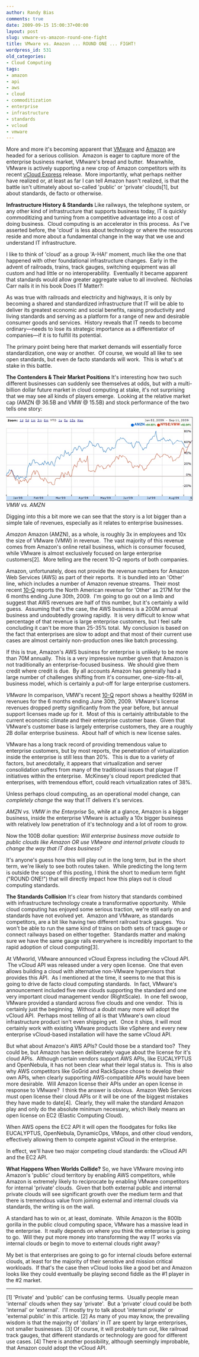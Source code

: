 ```yaml
---
author: Randy Bias
comments: true
date: 2009-09-15 15:00:37+00:00
layout: post
slug: vmware-vs-amazon-round-one-fight
title: VMware vs. Amazon ... ROUND ONE ... FIGHT!
wordpress_id: 531
old_categories:
- Cloud Computing
tags:
- amazon
- api
- aws
- cloud
- commoditization
- enterprise
- infrastructure
- standards
- vcloud
- vmware
---
```


More and more it's becoming apparent that [VMware](http://en.wikipedia.org/wiki/VMware) and [Amazon](http://en.wikipedia.org/wiki/AMZN) are headed for a serious collision.  Amazon is eager to capture more of the enterprise business market, VMware's bread and butter.  Meanwhile, VMware is actively supporting a new crop of Amazon competitors with its recent [vCloud Express](http://cloudscaling.com/blog/cloud-applications/vmwares-vcloud-api-forces-cloud-standards) release.  More importantly, what perhaps neither have realized or, at least as far I can tell Amazon hasn't realized, is that the battle isn't ultimately about so-called 'public' or 'private' clouds[1], but about standards, de facto or otherwise.

**Infrastructure History & Standards**
Like railways, the telephone system, or any other kind of infrastructure that supports business today, IT is quickly commoditizing and turning from a competitive advantage into a cost of doing business.  Cloud computing is an accelerator in this process.  As I've asserted before, the 'cloud' is less about technology or where the resources reside and more about a fundamental change in the way that we use and understand IT infrastructure.

I like to think of 'cloud' as a group 'A-HA!' moment, much like the one that happened with other foundational infrastructure changes.  Early in the advent of railroads, trains, track gauges, switching equipment was all custom and had little or no interoperability.  Eventually it became apparent that standards would allow greater aggregate value to all involved.  Nicholas Carr nails it in his book Does IT Matter?:


As was true with railroads and electricity and highways, it is only by becoming a shared and standardized infrastructure that IT will be able to deliver its greatest economic and social benefits, raising productivity and living standards and serving as a platform for a range of new and desirable consumer goods and services.  History reveals that IT needs to become ordinary—needs to lose its strategic importance as a differentiator of companies—if it is to fulfill its potential.


The primary point being here that market demands will essentially force standardization, one way or another.  Of course, we would all like to see open standards, but even de facto standards will work.  This is what's at stake in this battle.

**The Contenders & Their Market Positions**
It's interesting how two such different businesses can suddenly see themselves at odds, but with a multi-billion dollar future market in cloud computing at stake, it's not surprising that we may see all kinds of players emerge.  Looking at the relative market cap (AMZN @ 36.5B and VMW @ 15.5B) and stock performance of the two tells one story:

![VMW vs. AMZN](/assets/media/2009/09/vmw-vs-amzn.jpg)
<cite>VMW vs. AMZN</cite>

Digging into this a bit more we can see that the story is a lot bigger than a simple tale of revenues, especially as it relates to enterprise businesses.

_Amazon_
Amazon (AMZN), as a whole, is roughly 3x in employees and 10x the size of VMware (VMW) in revenue.  The vast majority of this revenue comes from Amazon's online retail business, which is consumer focused, while VMware is almost exclusively focused on large enterprise customers[2].  More telling are the recent 10-Q reports of both companies.

Amazon, unfortunately, does not provide the revenue numbers for Amazon Web Services (AWS) as part of their reports.  It is bundled into an 'Other' line, which includes a number of Amazon revenue streams.  Their most recent [10-Q](http://investing.businessweek.com/research/stocks/financials/drawFiling.asp?docKey=137-000119312509154174-1SVDP3T6MG8HDMHHJ1GQQ6LQ3H&docFormat=HTM&formType=10-Q) reports the North American revenue for 'Other' as 217M for the 6 months ending June 30th, 2009.  I'm going to go out on a limb and suggest that AWS revenues are half of this number, but it's certainly a wild guess.  Assuming that's the case, the AWS business is a 200M annual business and undoubtedly growing rapidly.  It is very difficult to know what percentage of that revenue is large enterprise customers, but I feel safe concluding it can't be more than 25-35% total.  My conclusion is based on the fact that enterprises are slow to adopt and that most of their current use cases are almost certainly non-production ones like batch processing.

If this is true, Amazon's AWS business for enterprise is unlikely to be more than 70M annually.  This is a very impressive number given that Amazon is not traditionally an enterprise-focused business.  We should give them credit where credit is due.  By all accounts Amazon has generally had a large number of challenges shifting from it's consumer, one-size-fits-all, business model, which is certainly a put-off for large enterprise customers.

_VMware_
In comparison, VMW's recent [10-Q](http://investing.businessweek.com/research/stocks/financials/drawFiling.asp?docKey=137-000119312509167229-06U2VLCFLAU6MEBNTDGM4MQ941&docFormat=HTM&formType=10-Q) report shows a healthy 926M in revenues for the 6 months ending June 30th, 2009.  VMware's license revenues dropped pretty significantly from the year before, but annual support licenses made up for it.  Most of this is certainly attributable to the current economic climate and their enterprise customer base.  Given that VMware's customer base is largely enterprise customers, they are a roughly 2B dollar enterprise business.  About half of which is new license sales.

VMware has a long track record of providing tremendous value to enterprise customers, but by most reports, the penetration of virtualization inside the enterprise is still less than 20%.  This is due to a variety of factors, but anecdotally, it appears that virtualization and server consolidation suffers from many of the traditional issues that plague IT initiatives within the enterprise.  McKinsey's cloud report predicted that enterprises, with tremendous effort, could reach virtualization rates of 38%.

Unless perhaps cloud computing, as an operational model change, can _completely change_ the way that IT delivers it's services.

_AMZN vs. VMW in the Enterprise_
So, while at a glance, Amazon is a bigger business, inside the enterprise VMware is actually a 10x bigger business with relatively low penetration of it's technology and a lot of room to grow.

Now the 100B dollar question: _Will enterprise business move outside to public clouds like Amazon OR use VMware and internal private clouds to change the way that IT does business?_

It's anyone's guess how this will play out in the long term, but in the short term, we're likely to see both routes taken.  While predicting the long term is outside the scope of this posting, I think the short to medium term fight ("ROUND ONE!") that will directly impact how this plays out is cloud computing standards.

**The Standards Collision**
It's clear from history that standards combined with infrastructure technology create a transformative opportunity.  While cloud computing has enjoyed some serious traction, we're still early on and standards have not evolved yet.  Amazon and VMware, as standards competitors, are a bit like having two different railroad track gauges.  You won't be able to run the same kind of trains on both sets of track gauge or connect railways based on either together.  Standards matter and making sure we have the same gauge rails everywhere is incredibly important to the rapid adoption of cloud computing[3].

At VMworld, VMware announced vCloud Express including the vCloud API.  The vCloud API was released under a very open license.  One that even allows building a cloud with alternative non-VMware hypervisors that provides this API.  As I mentioned at the time, it seems to me that this is going to drive de facto cloud computing standards.  In fact, VMware's announcement included five new clouds supporting the standard and one very important cloud management vendor (RightScale).  In one fell swoop, VMware provided a standard across five clouds and one vendor.  This is certainly just the beginning.  Without a doubt many more will adopt the vCloud API.  Perhaps most telling of all is that VMware's own cloud infrastructure product isn't even shipping yet.  Once it ships, it will most certainly work with existing VMware products like vSphere and every new enterprise vCloud-based installation will have the same vCloud API.

But what about Amazon's AWS APIs? Could those be a standard too?  They could be, but Amazon has been deliberately vague about the license for it's cloud APIs.  Although certain vendors support AWS APIs, like EUCALYPTUS and OpenNebula, it has not been clear what their legal status is.  This is also why AWS competitors like GoGrid and RackSpace chose to develop their own APIs, when clearly supporting AWS-compatible APIs would have been more desirable.  Will Amazon license their APIs under an open license in response to VMware?  I think the answer is obvious.  Amazon Web Services must open license their cloud APIs or it will be one of the biggest mistakes they have made to date[4].  Clearly, they will make the standard Amazon play and only do the absolute minimum necessary, which likely means an open license on EC2 (Elastic Computing Cloud).

When AWS opens the EC2 API it will open the floodgates for folks like EUCALYPTUS, OpenNebula, DynamicOps, VMops, and other cloud vendors, effectively allowing them to compete against vCloud in the enterprise.

In effect, we'll have two major competing cloud standards: the vCloud API and the EC2 API.

**What Happens When Worlds Collide?**
So, we have VMware moving into Amazon's 'public' cloud territory by enabling AWS competitors, while Amazon is extremely likely to reciprocate by enabling VMware competitors for internal 'private' clouds.  Given that both external public and internal private clouds will see significant growth over the medium term and that there is tremendous value from joining external and internal clouds via standards, the writing is on the wall.

A standard has to win or, at least, dominate.  While Amazon is the 800lb gorilla in the public cloud computing space, VMware has a massive lead in the enterprise.  It really depends on where you think the enterprise is going to go.  Will they put more money into transforming the way IT works via internal clouds or begin to move to external clouds right away?

My bet is that enterprises are going to go for internal clouds before external clouds, at least for the majority of their sensitive and mission critical workloads.  If that's the case then vCloud looks like a good bet and Amazon looks like they could eventually be playing second fiddle as the #1 player in the #2 market.



* * *

[1] 'Private' and 'public' can be confusing terms.  Usually people mean 'internal' clouds when they say 'private'.  But a 'private' cloud could be both 'internal' or 'external'.  I'll mostly try to talk about 'internal private' or 'external public' in this article.
[2] As many of you may know, the prevailing wisdom is that the majority of 'dollars' in IT are spent by large enterprises, not smaller businesses.
[3] Of course, it will probably turn out, like railroad track gauges, that different standards or technology are good for different use cases.
[4] There is another possibility, although seemingly improbable, that Amazon could adopt the vCloud API.

